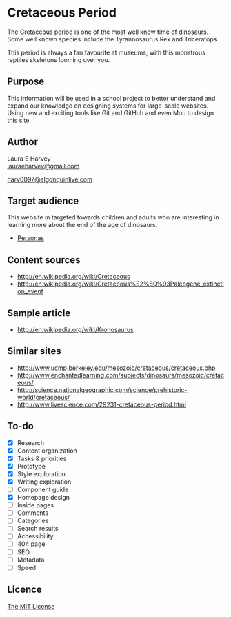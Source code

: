 # Cretaceous Period

The Cretaceous period is one of the most well know time of dinosaurs. Some well known species include the Tyrannosaurus Rex and Triceratops. 

This period is always a fan favourite at museums, with this monstrous reptiles skeletons looming over you. 

## Purpose

This information will be used in a school project to better understand and expand our knowledge on designing systems for large-scale websites. Using new and exciting tools like Git and GitHub and even Mou to design this site.

## Author

Laura E Harvey	
[lauraeharvey@gmail.com](mailto:lauraeharvey@gmail.com)
	
[harv0097@algonquinlive.com](mailto:harv0097@algonquinlive.com)

## Target audience

This website in targeted towards children and adults who are interesting in learning more about the end of the age of dinosaurs.

- [Personas](personas.md)

## Content sources

- <http://en.wikipedia.org/wiki/Cretaceous>
- <http://en.wikipedia.org/wiki/Cretaceous%E2%80%93Paleogene_extinction_event>

## Sample article

- <http://en.wikipedia.org/wiki/Kronosaurus>
## Similar sites

- <http://www.ucmp.berkeley.edu/mesozoic/cretaceous/cretaceous.php>
- <http://www.enchantedlearning.com/subjects/dinosaurs/mesozoic/cretaceous/>
- <http://science.nationalgeographic.com/science/prehistoric-world/cretaceous/>
- <http://www.livescience.com/29231-cretaceous-period.html>


## To-do

- [x] Research
- [x] Content organization
- [x] Tasks & priorities
- [x] Prototype
- [x] Style exploration
- [x] Writing exploration
- [ ] Component guide
- [x] Homepage design
- [ ] Inside pages
- [ ] Comments
- [ ] Categories
- [ ] Search results
- [ ] Accessibility
- [ ] 404 page
- [ ] SEO
- [ ] Metadata
- [ ] Speed

## Licence

[The MIT License](LICENSE)
